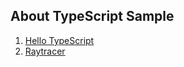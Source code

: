 ## About TypeScript Sample ##


1. [Hello TypeScript](https://github.com/SChen18/Frontend/tree/master/TypeScript/Hello%20TypeScript)
2. [Raytracer](https://github.com/SChen18/Frontend/tree/master/TypeScript/Raytracer)